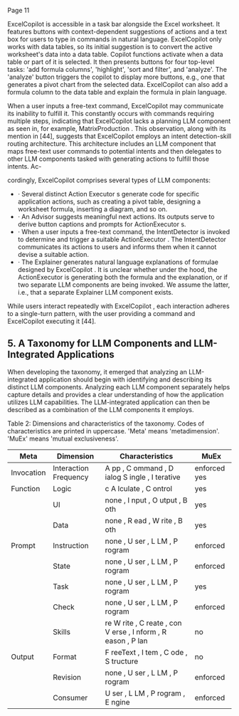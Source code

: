 Page 11

ExcelCopilot is accessible in a task bar alongside the Excel worksheet. It features buttons with context-dependent suggestions of actions and a text box for users to type in commands in natural language. ExcelCopilot only works with data tables, so its initial suggestion is to convert the active worksheet's data into a data table. Copilot functions activate when a data table or part of it is selected. It then presents buttons for four top-level tasks: 'add formula columns', 'highlight', 'sort and filter', and 'analyze'. The 'analyze' button triggers the copilot to display more buttons, e.g., one that generates a pivot chart from the selected data. ExcelCopilot can also add a formula column to the data table and explain the formula in plain language.

When a user inputs a free-text command, ExcelCopilot may communicate its inability to fulfill it. This constantly occurs with commands requiring multiple steps, indicating that ExcelCopilot lacks a planning LLM component as seen in, for example, MatrixProduction . This observation, along with its mention in [44], suggests that ExcelCopilot employs an intent detection-skill routing architecture. This architecture includes an LLM component that maps free-text user commands to potential intents and then delegates to other LLM components tasked with generating actions to fulfill those intents. Ac-

cordingly, ExcelCopilot comprises several types of LLM components:

- · Several distinct Action Executor s generate code for specific application actions, such as creating a pivot table, designing a worksheet formula, inserting a diagram, and so on.
- · An Advisor suggests meaningful next actions. Its outputs serve to derive button captions and prompts for ActionExecutor s.
- · When a user inputs a free-text command, the IntentDetector is invoked to determine and trigger a suitable ActionExecutor . The IntentDetector communicates its actions to users and informs them when it cannot devise a suitable action.
- · The Explainer generates natural language explanations of formulae designed by ExcelCopilot . It is unclear whether under the hood, the ActionExecutor is generating both the formula and the explanation, or if two separate LLM components are being invoked. We assume the latter, i.e., that a separate Explainer LLM component exists.

While users interact repeatedly with ExcelCopilot , each interaction adheres to a single-turn pattern, with the user providing a command and ExcelCopilot executing it [44].

## 5. A Taxonomy for LLM Components and LLM-Integrated Applications

When developing the taxonomy, it emerged that analyzing an LLM-integrated application should begin with identifying and describing its distinct LLM components. Analyzing each LLM component separately helps capture details and provides a clear understanding of how the application utilizes LLM capabilities. The LLM-integrated application can then be described as a combination of the LLM components it employs.

Table 2: Dimensions and characteristics of the taxonomy. Codes of characteristics are printed in uppercase. 'Meta' means 'metadimension'. 'MuEx' means 'mutual exclusiveness'.

| Meta       | Dimension             | Characteristics                                              | MuEx         |
|------------|-----------------------|--------------------------------------------------------------|--------------|
| Invocation | Interaction Frequency | A pp , C ommand , D ialog S ingle , I terative               | enforced yes |
| Function   | Logic                 | c A lculate , C ontrol                                       | yes          |
|            | UI                    | none , I nput , O utput , B oth                              | yes          |
|            | Data                  | none , R ead , W rite , B oth                                | yes          |
| Prompt     | Instruction           | none , U ser , L LM , P rogram                               | enforced     |
|            | State                 | none , U ser , L LM , P rogram                               | enforced     |
|            | Task                  | none , U ser , L LM , P rogram                               | yes          |
|            | Check                 | none , U ser , L LM , P rogram                               | enforced     |
|            | Skills                | re W rite , C reate , con V erse , I nform , R eason , P lan | no           |
| Output     | Format                | F reeText , I tem , C ode , S tructure                       | no           |
|            | Revision              | none , U ser , L LM , P rogram                               | enforced     |
|            | Consumer              | U ser , L LM , P rogram , E ngine                            | enforced     |